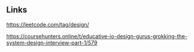## Links

https://leetcode.com/tag/design/

https://coursehunters.online/t/educative-io-design-gurus-grokking-the-system-design-interview-part-1/579